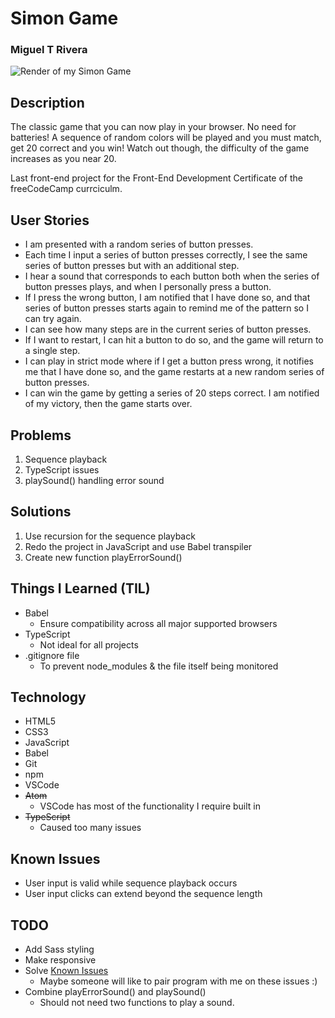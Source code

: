 # Simon Game
### Miguel T Rivera

![Render of my Simon Game](https://s26.postimg.org/ru43caryx/simon-render.png)

## Description
The classic game that you can now play in your browser. No need for batteries! A sequence of random colors will be played and you must match, get 20 correct and you win! Watch out though, the difficulty of the game increases as you near 20. 

Last front-end project for the Front-End Development Certificate of the freeCodeCamp currciculm.

## User Stories

* I am presented with a random series of button presses.
* Each time I input a series of button presses correctly, I see the same series of button presses but with an additional step.
* I hear a sound that corresponds to each button both when the series of button presses plays, and when I personally press a button.
* If I press the wrong button, I am notified that I have done so, and that series of button presses starts again to remind me of the pattern so I can try again.
* I can see how many steps are in the current series of button presses.
* If I want to restart, I can hit a button to do so, and the game will return to a single step.
* I can play in strict mode where if I get a button press wrong, it notifies me that I have done so, and the game restarts at a new random series of button presses.
* I can win the game by getting a series of 20 steps correct. I am notified of my victory, then the game starts over.

## Problems

1. Sequence playback
2. TypeScript issues
3. playSound() handling error sound 

## Solutions

1. Use recursion for the sequence playback
2. Redo the project in JavaScript and use Babel transpiler
3. Create new function playErrorSound()

## Things I Learned (TIL)

* Babel
  * Ensure compatibility across all major supported browsers
* TypeScript
  * Not ideal for all projects 
* .gitignore file
  * To prevent node_modules & the file itself being monitored

## Technology

* HTML5
* CSS3
* JavaScript
* Babel
* Git
* npm
* VSCode
* ~~Atom~~
  * VSCode has most of the functionality I require built in
* ~~TypeScript~~
  * Caused too many issues

## Known Issues

* User input is valid while sequence playback occurs 
* User input clicks can extend beyond the sequence length 

## TODO

* Add Sass styling
* Make responsive
* Solve [Known Issues](#known-issues)
  * Maybe someone will like to pair program with me on these issues :)
* Combine playErrorSound() and playSound()
  * Should not need two functions to play a sound.